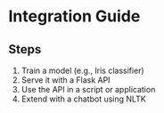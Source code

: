 # Integration Guide

## Steps
1. Train a model (e.g., Iris classifier)
2. Serve it with a Flask API
3. Use the API in a script or application
4. Extend with a chatbot using NLTK
